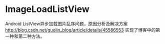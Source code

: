 # ImageLoadListView
Android ListView异步加载图片乱序问题，原因分析及解决方案
http://blog.csdn.net/guolin_blog/article/details/45586553
实现了博客中的第一种和第二种方法。
